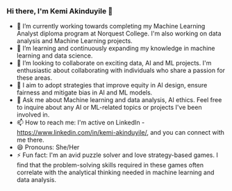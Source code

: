 ### Hi there, I'm Kemi Akinduyile 👋
- 🔭 I’m currently working towards completing my Machine Learning Analyst diploma program at Norquest College. I'm also working on data analysis and Machine Learning projects.
- 🌱 I’m learning and continuously expanding my knowledge in machine learning and data science.
- 👯 I’m looking to collaborate on exciting data, AI and ML projects. I'm enthusiastic about collaborating with individuals who share a passion for these areas.
- 🤔 I aim to adopt strategies that improve equity in AI design, ensure fairness and mitigate bias in AI and ML models.
- 💬 Ask me about Machine learning and data analysis, AI ethics. Feel free to inquire about any AI or ML-related topics or projects I've been involved in.
- 📫 How to reach me: I'm  active on LinkedIn - https://www.linkedin.com/in/kemi-akinduyile/, and you can connect with me there.
- 😄 Pronouns: She/Her
- ⚡ Fun fact: I'm an avid puzzle solver and love strategy-based games. I find that the problem-solving skills required in these games often correlate with the analytical thinking needed in machine learning and data analysis.
<!--
**FadekemiAkinduyile/FadekemiAkinduyile** is a ✨ _special_ ✨ repository because its `README.md` (this file) appears on your GitHub profile.

Here are some ideas to get you started:

- 🔭 I’m currently working on ...
- 🌱 I’m currently learning ...
- 👯 I’m looking to collaborate on ...
- 🤔 I’m looking for help with ...
- 💬 Ask me about ...
- 📫 How to reach me: ...
- 😄 Pronouns: ...
- ⚡ Fun fact: ...
-->
